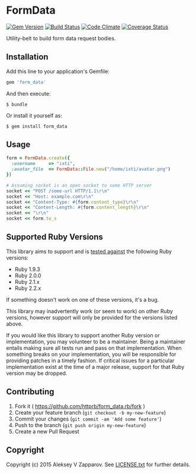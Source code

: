 # FormData

[![Gem Version](https://badge.fury.io/rb/form_data.png)](http://rubygems.org/gems/form_data)
[![Build Status](https://secure.travis-ci.org/httprb/form_data.rb.png?branch=master)](http://travis-ci.org/httprb/form_data.rb)
[![Code Climate](https://codeclimate.com/github/httprb/form_data.rb.png)](https://codeclimate.com/github/httprb/form_data.rb)
[![Coverage Status](https://coveralls.io/repos/httprb/form_data.rb/badge.png?branch=master)](https://coveralls.io/r/httprb/form_data.rb)

Utility-belt to build form data request bodies.


## Installation

Add this line to your application's Gemfile:

```ruby
gem 'form_data'
```

And then execute:

    $ bundle

Or install it yourself as:

    $ gem install form_data


## Usage

``` ruby
form = FormData.create({
  :username     => "ixti",
  :avatar_file  => FormData::File.new("/home/ixti/avatar.png")
})

# Assuming socket is an open socket to some HTTP server
socket << "POST /some-url HTTP/1.1\r\n"
socket << "Host: example.com\r\n"
socket << "Content-Type: #{form.content_type}\r\n"
socket << "Content-Length: #{form.content_length}\r\n"
socket << "\r\n"
socket << form.to_s
```


## Supported Ruby Versions

This library aims to support and is [tested against][travis] the following Ruby
versions:

* Ruby 1.9.3
* Ruby 2.0.0
* Ruby 2.1.x
* Ruby 2.2.x

If something doesn't work on one of these versions, it's a bug.

This library may inadvertently work (or seem to work) on other Ruby versions,
however support will only be provided for the versions listed above.

If you would like this library to support another Ruby version or
implementation, you may volunteer to be a maintainer. Being a maintainer
entails making sure all tests run and pass on that implementation. When
something breaks on your implementation, you will be responsible for providing
patches in a timely fashion. If critical issues for a particular implementation
exist at the time of a major release, support for that Ruby version may be
dropped.

[travis]: http://travis-ci.org/httprb/form_data.rb


## Contributing

1. Fork it ( https://github.com/httprb/form_data.rb/fork )
2. Create your feature branch (`git checkout -b my-new-feature`)
3. Commit your changes (`git commit -am 'Add some feature'`)
4. Push to the branch (`git push origin my-new-feature`)
5. Create a new Pull Request


## Copyright

Copyright (c) 2015 Aleksey V Zapparov.
See [LICENSE.txt][1] for further details.

[1]: https://github.com/ixti/form_data.rb/blob/master/LICENSE.txt
